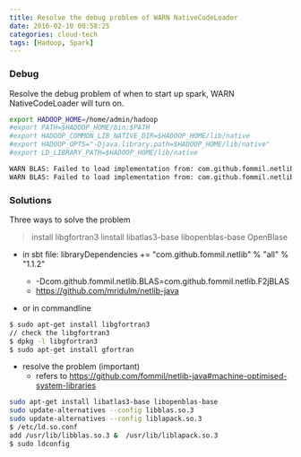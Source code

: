 ```yaml
---
title: Resolve the debug problem of WARN NativeCodeLoader
date: 2016-02-10 00:58:25
categories: cloud-tech
tags: [Hadoop, Spark]
---
```


### Debug
Resolve the debug problem of when to start up spark, WARN NativeCodeLoader will turn on.

``` bash
export HADOOP_HOME=/home/admin/hadoop
#export PATH=$HADOOP_HOME/bin:$PATH
#export HADOOP_COMMON_LIB_NATIVE_DIR=$HADOOP_HOME/lib/native
#export HADOOP_OPTS="-Djava.library.path=$HADOOP_HOME/lib/native"
#export LD_LIBRARY_PATH=$HADOOP_HOME/lib/native
```

<!--more-->


``` bash
WARN BLAS: Failed to load implementation from: com.github.fommil.netlib.NativeSystemBLAS
WARN BLAS: Failed to load implementation from: com.github.fommil.netlib.NativeRefBLAS
```


### Solutions

Three ways to solve the problem

> install libgfortran3
> linstall libatlas3-base libopenblas-base
> OpenBlase


* in sbt file: libraryDependencies += "com.github.fommil.netlib" % "all" % "1.1.2"
  - -Dcom.github.fommil.netlib.BLAS=com.github.fommil.netlib.F2jBLAS
  - https://github.com/mridulm/netlib-java

* or in commandline
``` bash
$ sudo apt-get install libgfortran3
// check the libgfortran3
$ dpkg -l libgfortran3
$ sudo apt-get install gfortran
```

* resolve the problem (important)
  - refers to https://github.com/fommil/netlib-java#machine-optimised-system-libraries

``` bash
sudo apt-get install libatlas3-base libopenblas-base
sudo update-alternatives --config libblas.so.3
sudo update-alternatives --config liblapack.so.3
$ /etc/ld.so.conf
add /usr/lib/libblas.so.3 &  /usr/lib/liblapack.so.3
$ sudo ldconfig
```
